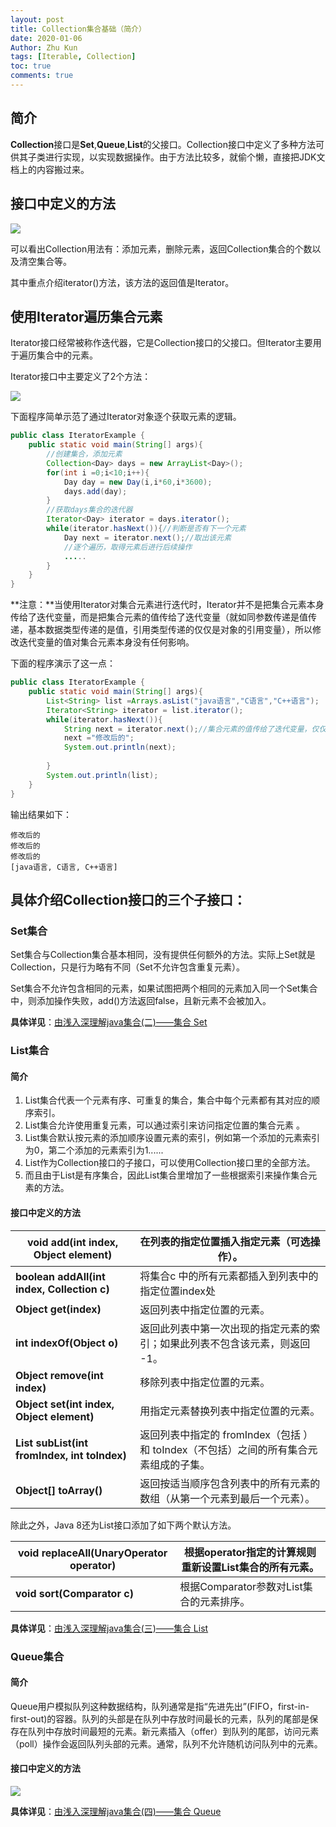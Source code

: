 ```yaml
---
layout: post
title: Collection集合基础（简介）
date: 2020-01-06
Author: Zhu Kun
tags: [Iterable, Collection]
toc: true
comments: true
---
```


## **简介**

**Collection**接口是**Set**,**Queue**,**List**的父接口。Collection接口中定义了多种方法可供其子类进行实现，以实现数据操作。由于方法比较多，就偷个懒，直接把JDK文档上的内容搬过来。

## **接口中定义的方法**

![](http://justzk.github.io/images/collection-basics-1.png)

可以看出Collection用法有：添加元素，删除元素，返回Collection集合的个数以及清空集合等。

其中重点介绍iterator()方法，该方法的返回值是Iterator<E>。

## **使用Iterator遍历集合元素**

Iterator接口经常被称作迭代器，它是Collection接口的父接口。但Iterator主要用于遍历集合中的元素。

Iterator接口中主要定义了2个方法：

![](http://justzk.github.io/images/collection-basics-2.png)

下面程序简单示范了通过Iterator对象逐个获取元素的逻辑。

```java
public class IteratorExample {
    public static void main(String[] args){
        //创建集合，添加元素  
        Collection<Day> days = new ArrayList<Day>();
        for(int i =0;i<10;i++){
            Day day = new Day(i,i*60,i*3600);
            days.add(day);
        }
        //获取days集合的迭代器
        Iterator<Day> iterator = days.iterator();
        while(iterator.hasNext()){//判断是否有下一个元素
            Day next = iterator.next();//取出该元素
            //逐个遍历，取得元素后进行后续操作
            .....
        }
    }
}
```

**注意：**当使用Iterator对集合元素进行迭代时，Iterator并不是把集合元素本身传给了迭代变量，而是把集合元素的值传给了迭代变量（就如同参数传递是值传递，基本数据类型传递的是值，引用类型传递的仅仅是对象的引用变量），所以修改迭代变量的值对集合元素本身没有任何影响。

下面的程序演示了这一点：

```java
public class IteratorExample {
    public static void main(String[] args){
        List<String> list =Arrays.asList("java语言","C语言","C++语言");
        Iterator<String> iterator = list.iterator();
        while(iterator.hasNext()){
            String next = iterator.next();//集合元素的值传给了迭代变量，仅仅传递了对象引用。保存的仅仅是指向对象内存空间的地址
            next ="修改后的";
            System.out.println(next);
            
        }
        System.out.println(list);
    }
}
```

输出结果如下：

```
修改后的
修改后的
修改后的
[java语言, C语言, C++语言]
```

## 具体介绍Collection接口的三个子接口：

### Set集合

Set集合与Collection集合基本相同，没有提供任何额外的方法。实际上Set就是Collection，只是行为略有不同（Set不允许包含重复元素）。

Set集合不允许包含相同的元素，如果试图把两个相同的元素加入同一个Set集合中，则添加操作失败，add()方法返回false，且新元素不会被加入。

**具体详见**：[由浅入深理解java集合(二)——集合 Set](https://www.jianshu.com/p/9081017a2d67)

### List集合

#### 简介

1. List集合代表一个元素有序、可重复的集合，集合中每个元素都有其对应的顺序索引。
2. List集合允许使用重复元素，可以通过索引来访问指定位置的集合元素 。
3. List集合默认按元素的添加顺序设置元素的索引，例如第一个添加的元素索引为0，第二个添加的元素索引为1......
4. List作为Collection接口的子接口，可以使用Collection接口里的全部方法。
5. 而且由于List是有序集合，因此List集合里增加了一些根据索引来操作集合元素的方法。

#### 接口中定义的方法

| **void add(int index,  Object element)**      | 在列表的指定位置插入指定元素（可选操作）。                   |
| --------------------------------------------- | ------------------------------------------------------------ |
| **boolean addAll(int  index, Collection c)**  | 将集合c 中的所有元素都插入到列表中的指定位置index处          |
| **Object get(index)**                         | 返回列表中指定位置的元素。                                   |
| **int indexOf(Object  o)**                    | 返回此列表中第一次出现的指定元素的索引；如果此列表不包含该元素，则返回 -1。 |
| **Object remove(int  index)**                 | 移除列表中指定位置的元素。                                   |
| **Object set(int  index, Object element)**    | 用指定元素替换列表中指定位置的元素。                         |
| **List subList(int  fromIndex, int toIndex)** | 返回列表中指定的 fromIndex（包括 ）和  toIndex（不包括）之间的所有集合元素组成的子集。 |
| **Object[] toArray()**                        | 返回按适当顺序包含列表中的所有元素的数组（从第一个元素到最后一个元素）。 |

除此之外，Java 8还为List接口添加了如下两个默认方法。

| **void  replaceAll(UnaryOperator operator)** | 根据operator指定的计算规则重新设置List集合的所有元素。 |
| -------------------------------------------- | ------------------------------------------------------ |
| **void sort(Comparator  c)**                 | 根据Comparator参数对List集合的元素排序。               |

**具体详见**：[由浅入深理解java集合(三)——集合 List](https://www.jianshu.com/p/d436b4cf6b94)

### Queue集合

#### 简介

Queue用户模拟队列这种数据结构，队列通常是指“先进先出”(FIFO，first-in-first-out)的容器。队列的头部是在队列中存放时间最长的元素，队列的尾部是保存在队列中存放时间最短的元素。新元素插入（offer）到队列的尾部，访问元素（poll）操作会返回队列头部的元素。通常，队列不允许随机访问队列中的元素。

#### 接口中定义的方法

![](http://justzk.github.io/images/collection-basics-3.png)

**具体详见**：[由浅入深理解java集合(四)——集合 Queue](https://www.jianshu.com/p/35760d7bac0d)